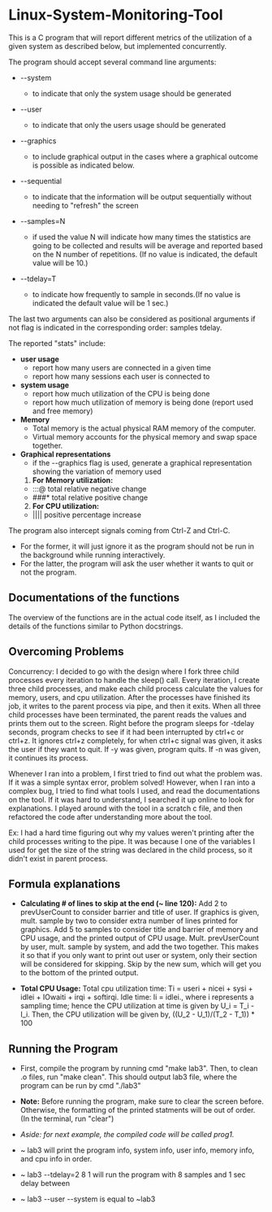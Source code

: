 # Linux-System-Monitoring-Tool

This is a C program that will report different metrics of the utilization of a given system as described below, but implemented concurrently.

The program should accept several command line arguments:

- --system
  - to indicate that only the system usage should be generated

- --user
  - to indicate that only the users usage should be generated

- --graphics
  - to include graphical output in the cases where a graphical outcome is possible as indicated below.

- --sequential
  - to indicate that the information will be output sequentially without needing to "refresh" the screen 

- --samples=N
  - if used the value N will indicate how many times the statistics are going to be collected and results will be average and reported based on the N number of repetitions. (If no value is indicated, the default value will be 10.)

- --tdelay=T
  - to indicate how frequently to sample in seconds.(If no value is indicated the default value will be 1 sec.)

The last two arguments can also be considered as positional arguments if not flag is indicated in the corresponding order: samples tdelay.

The reported "stats" include:
  - **user usage**
    - report how many users are connected in a given time
    - report how many sessions each user is connected to
  - **system usage**
    - report how much utilization of the CPU is being done
    - report how much utilization of memory is being done (report used and free memory)
  - **Memory**  
    - Total memory is the actual physical RAM memory of the computer.
    - Virtual memory accounts for the physical memory and swap space together.
  - **Graphical representations**  
    - if the --graphics flag is used, generate a graphical representation showing the variation of memory used
    1. **For Memory utilization:**
      - :::@  total relative negative change
      - ###*  total relative positive change
    2. **For CPU utilization:**
      - ||||   positive percentage increase
      
The program also intercept signals coming from Ctrl-Z and Ctrl-C.
- For the former, it will just ignore it as the program should not be run in the background while running interactively.
- For the latter, the program will ask the user whether it wants to quit or not the program.

## Documentations of the functions
The overview of the functions are in the actual code itself, as I included the details of the functions
similar to Python docstrings.

## Overcoming Problems
Concurrency: I decided to go with the design where I fork three child processes every iteration to handle the sleep() call.
Every iteration, I create three child processes, and make each child process calculate the values for memory, users, and cpu utilization.
After the processes have finished its job, it writes to the parent process via pipe, and then it exits. When all three child processes have been terminated,
the parent reads the values and prints them out to the screen. Right before the program sleeps for -tdelay seconds, program checks to see if it had been interrupted
by ctrl+c or ctrl+z. It ignores ctrl+z completely, for when ctrl+c signal was given, it asks the user if they want to quit. If -y was given, program quits. If -n was given, it continues its process.

Whenever I ran into a problem, I first tried to find out what the problem was. If it was a simple syntax error,
problem solved! However, when I ran into a complex bug, I tried to find what tools I used, and read the documentations
on the tool. If it was hard to understand, I searched it up online to look for explanations. I played around with the tool
in a scratch c file, and then refactored the code after understanding more about the tool.

Ex: I had a hard time figuring out why my values weren't printing after the child processes writing to the pipe. It was because I
one of the variables I used for get the size of the string was declared in the child process, so it didn't exist in parent process.


## Formula explanations

- **Calculating # of lines to skip at the end (~ line 120):**
Add 2 to prevUserCount to consider barrier and title of user.
If graphics is given, mult. sample by two to consider extra number of lines printed for graphics.
Add 5 to samples to consider title and barrier of memory and CPU usage, and the printed output of CPU usage.
Mult. prevUserCount by user, mult. sample by system, and add the two together. This makes it so that if you
only want to print out user or system, only their section will be considered for skipping. 
Skip by the new sum, which will get you to the bottom of the printed output.

- **Total CPU Usage:**
Total cpu utilization time: Ti = useri + nicei + sysi + idlei + IOwaiti + irqi + softirqi.
Idle time: Ii = idlei., where i represents a sampling time; hence the CPU utilization at time 
is given by U_i = T_i - I_i.
Then, the CPU utilization will be given by, ((U_2 - U_1)/(T_2 - T_1)) * 100


## Running the Program

- First, compile the program by running cmd "make lab3". Then, to clean .o files, run "make clean". This should output lab3 file, where the program can be run
by cmd "./lab3"
- **Note:** Before running the program, make sure to clear the screen before. Otherwise, the formatting
        of the printed statments will be out of order. (In the terminal, run "clear")
        
- *Aside: for next example, the compiled code will be called prog1.*
- ~ lab3 will print the program info, system info, user info, memory info, and cpu info in order.
- ~ lab3 --tdelay=2 8 1 will run the program with 8 samples and 1 sec delay between
- ~ lab3 --user --system is equal to ~lab3


